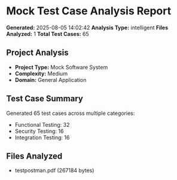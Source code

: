 # Mock Test Case Analysis Report

**Generated:** 2025-08-05 14:02:42
**Analysis Type:** intelligent
**Files Analyzed:** 1
**Total Test Cases:** 65

## Project Analysis
- **Project Type:** Mock Software System
- **Complexity:** Medium
- **Domain:** General Application

## Test Case Summary
Generated 65 test cases across multiple categories:
- Functional Testing: 32
- Security Testing: 16
- Integration Testing: 16

## Files Analyzed
- testpostman.pdf (267184 bytes)
